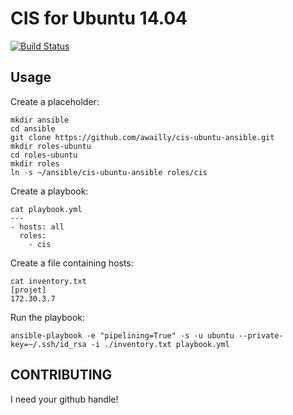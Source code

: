 CIS for Ubuntu 14.04
====================

[![Build Status](https://travis-ci.org/awailly/cis-ubuntu-ansible.svg?branch=master)](https://travis-ci.org/awailly/cis-ubuntu-ansible)

Usage
-----

Create a placeholder:

    mkdir ansible
    cd ansible
    git clone https://github.com/awailly/cis-ubuntu-ansible.git
    mkdir roles-ubuntu
    cd roles-ubuntu
    mkdir roles
    ln -s ~/ansible/cis-ubuntu-ansible roles/cis

Create a playbook:

    cat playbook.yml
    ---
    - hosts: all
      roles:
        - cis

Create a file containing hosts:

    cat inventory.txt
    [projet]
    172.30.3.7

Run the playbook:

    ansible-playbook -e "pipelining=True" -s -u ubuntu --private-key=~/.ssh/id_rsa -i ./inventory.txt playbook.yml

CONTRIBUTING
------------

I need your github handle!
